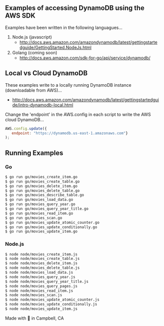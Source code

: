 ## Examples of accessing DynamoDB using the AWS SDK

Examples have been written in the following languagues...

1. Node.js (javascript)
   * http://docs.aws.amazon.com/amazondynamodb/latest/gettingstartedguide/GettingStarted.NodeJs.html
2. Golang (coming soon)
   * http://docs.aws.amazon.com/sdk-for-go/api/service/dynamodb/

## Local vs Cloud DynamoDB

These examples write to a locally running DynamoDB instance (downloadable from AWS)...

* http://docs.aws.amazon.com/amazondynamodb/latest/gettingstartedguide/intro-dynamodb-local.html

Change the 'endpoint' in the AWS.config in each script to write the AWS cloud DynamoDB...

```javascript
AWS.config.update({
   endpoint: "https://dynamodb.us-east-1.amazonaws.com"}
);
```

## Running Examples

### Go

```bash
$ go run go/movies_create_item.go
$ go run go/movies_create_table.go
$ go run go/movies_delete_item.go
$ go run go/movies_delete_table.go
$ go run go/movies_describe_table.go
$ go run go/movies_load_data.go
$ go run go/movies_query_year.go
$ go run go/movies_query_year_title.go
$ go run go/movies_read_item.go
$ go run go/movies_scan.go
$ go run go/movies_update_atomic_counter.go
$ go run go/movies_update_conditionally.go
$ go run go/movies_update_item.go
```

### Node.js

```bash
$ node node/movies_create_item.js
$ node node/movies_create_table.js
$ node node/movies_delete_item.js
$ node node/movies_delete_table.js
$ node node/movies_load_data.js
$ node node/movies_query_year.js
$ node node/movies_query_year_title.js
$ node node/movies_query_pages.js
$ node node/movies_read_item.js
$ node node/movies_scan.js
$ node node/movies_update_atomic_counter.js
$ node node/movies_update_conditionally.js
$ node node/movies_update_item.js
```

Made with :green_heart: in Campbell, CA
